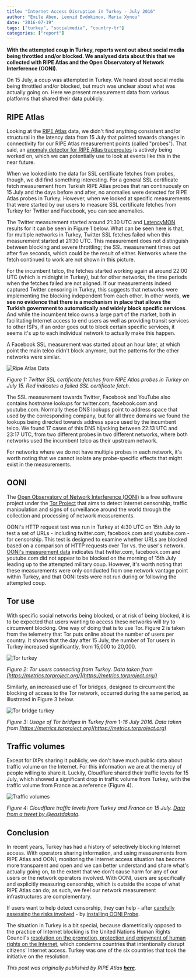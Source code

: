 ```yaml
---
title: "Internet Access Disruption in Turkey - July 2016"
author: "Emile Aben, Leonid Evdokimov, Maria Xynou"
date: "2016-07-19"
tags: ["turkey", "socialmedia", "country-tr"]
categories: ["report"]
---
```


**With the attempted coup in Turkey, reports went out about social media being throttled and/or blocked. We analysed data about this that we collected with RIPE Atlas and the Open Observatory of Network Interference (OONI).**


On 15 July, a coup was attempted in Turkey. We heard about social media being throttled and/or blocked, but much was unclear about what was actually going on. Here we present measurement data from various platforms that shared their data publicly.

## RIPE Atlas

Looking at the [RIPE Atlas](https://atlas.ripe.net/) data, we didn't find anything consistent and/or structural in the latency data from 15 July that pointed towards changes in connectivity for our RIPE Atlas measurement points (called "probes"). That said, an [anomaly detector for RIPE Atlas traceroutes](https://labs.ripe.net/Members/cristel_pelsser/pinpointing-delay-and-forwarding-anomalies-in-ripe-atlas-built-in-measurements) is actively being worked on, which we can potentially use to look at events like this in the near future.

When we looked into the data for SSL certificate fetches from probes, though, we did find something interesting. For a general SSL certificate fetch measurement from Turkish RIPE Atlas probes that ran continuously on 15 July and the days before and after, no anomalies were detected for RIPE Atlas probes in Turkey. However, when we looked at specific measurements that were started by our users to measure SSL certificate fetches from Turkey for Twitter and Facebook, you can see anomalies.

The Twitter measurement started around 21:30 UTC and [LatencyMON](https://labs.ripe.net/Members/massimo_candela/new-ripe-atlas-tool-latencymon) results for it can be seen in Figure 1 below. What can be seen here is that, for multiple networks in Turkey, Twitter SSL fetches failed when this measurement started at 21:30 UTC. This measurement does not distinguish between blocking and severe throttling; the SSL measurement times out after five seconds, which could be the result of either. Networks where the fetch continued to work are not shown in this picture.

For the incumbent telco, the fetches started working again at around 22:00 UTC (which is midnight in Turkey), but for other networks, the time periods when the fetches failed are not aligned. If our measurements indeed captured Twitter censoring in Turkey, this suggests that networks were implementing the blocking independent from each other. In other words, **we see no evidence that there is a mechanism in place that allows the Turkish government to automatically and widely block specific services**. And while the incumbent telco owns a large part of the market, both in facilitating Internet access to end users as well as providing transit services to other ISPs, if an order goes out to block certain specific services, it seems it's up to each individual network to actually make this happen. 

A Facebook SSL measurement was started about an hour later, at which point the main telco didn't block anymore, but the patterns for the other networks were similar.

![Ripe Atlas Data](/post/turkey-internet-access-disruption/Ripe-atlas-data.png)

*Figure 1: Twitter SSL certificate fetches from RIPE Atlas probes in Turkey on July 15. Red indicates a failed SSL certificate fetch.*

The SSL measurement towards Twitter, Facebook and YouTube also contains hostname lookups for twitter.com, facebook.com and youtube.com. Normally these DNS lookups point to address space that used by the corresponding company, but for all three domains we found the lookups being directed towards address space used by the incumbent telco. We found 17 cases of this DNS hijacking between 22:13 UTC and 23:17 UTC, from two different probes in two different networks, where both networks used the incumbent telco as their upstream network.

For networks where we do not have multiple probes in each network, it's worth noting that we cannot isolate any probe-specific effects that might exist in the measurements.

## OONI

The [Open Observatory of Network Interference (OONI)](https://ooni.org/) is a free software project under the [Tor Project](https://torproject.org/) that aims to detect Internet censorship, traffic manipulation and signs of surveillance around the world through the collection and processing of network measurements.

OONI's HTTP request test was run in Turkey at 4:30 UTC on 15th July to test a set of URLs - including twitter.com, facebook.com and youtube.com - for censorship. This test is designed to examine whether URLs are blocked based on a comparison of HTTP requests over Tor vs. the user's network. [OONI's measurement data](https://explorer.ooni.org/country/TR) indicates that twitter.com, facebook.com and youtube.com did not appear to be blocked on the morning of 15th July leading up to the attempted military coup. However, it's worth noting that these measurements were only conducted from one network vantage point within Turkey, and that OONI tests were not run during or following the attempted coup. 

## Tor use

With specific social networks being blocked, or at risk of being blocked, it is to be expected that users wanting to access these networks will try to circumvent blocking. One way of doing that is to use Tor. Figure 2 is taken from the telemetry that Tor puts online about the number of users per country. It shows that the day after 15 July, the number of Tor users in Turkey increased significantly, from 15,000 to 20,000.

![Tor turkey](/post/turkey-internet-access-disruption/tor-turkey.png)

*Figure 2: Tor users connecting from Turkey. Data taken from [https://metrics.torproject.org/](https://metrics.torproject.org/)*

Similarly, an increased use of Tor bridges, designed to circumvent the blocking of access to the Tor network, occurred during the same period, as illustrated in Figure 3 below.

![Tor bridge turkey](/post/turkey-internet-access-disruption/tor-bridges-turkey.png)

*Figure 3: Usage of Tor bridges in Turkey from 1-16 July 2016. Data taken from [https://metrics.torproject.org](https://metrics.torproject.org)*

## Traffic volumes

Except for IXPs sharing it publicly, we don't have much public data about traffic volume on the Internet. For this information we are at the mercy of people willing to share it. Luckily, Cloudflare shared their traffic levels for 15 July, which showed a significant drop in traffic volume from Turkey, with the traffic volume from France as a reference (Figure 4).

![Traffic volumes](/post/turkey-internet-access-disruption/traffic-volumes.jpeg)

*Figure 4: Cloudflare traffic levels from Turkey and France on 15 July. [Data from a tweet by @eastdakota](https://twitter.com/eastdakota/status/754073339543433216).*

## Conclusion

In recent years, Turkey has had a history of selectively blocking Internet access. With operators sharing information, and using measurements from RIPE Atlas and OONI, monitoring the Internet access situation has become more transparent and open and we can better understand and share what's actually going on, to the extent that we don't cause harm for any of our users or the network operators involved. With OONI, users are specifically and explicitly measuring censorship, which is outside the scope of what RIPE Atlas can do; as such, we feel our network measurement infrastructures are complementary.

If users want to help detect censorship, they can help - after [carefully assessing the risks involved](https://ooni.org/about/risks/) - by [installing OONI Probe](https://ooni.org/install/).

The situation in Turkey is a bit special, because diametrically opposed to the practice of Internet blocking is the United Nations Human Rights Council's [resolution on the promotion, protection and enjoyment of human rights on the Internet](http://www.article19.org/data/files/Internet_Statement_Adopted.pdf), which condemns countries that intentionally disrupt citizens' Internet access. Turkey was one of the six countries that took the initiative on the resolution.


*This post was originally published by RIPE Atlas **[here](https://labs.ripe.net/Members/emileaben/internet-access-disruption-in-turkey)**.* 
